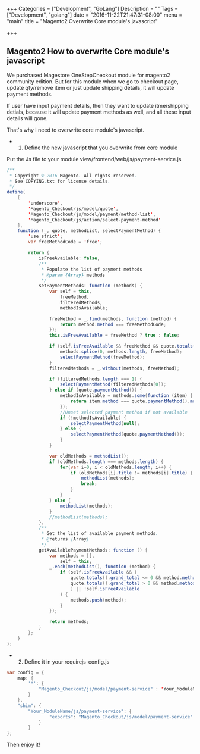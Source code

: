 +++
Categories = ["Development", "GoLang"]
Description = ""
Tags = ["Development", "golang"]
date = "2016-11-22T21:47:31-08:00"
menu = "main"
title = "Magento2 Overwrite Core module's javascript"

+++

## Magento2 How to overwrite Core module's javascript

We purchased Magestore OneStepCheckout module for magento2 community edition. But for this module when we go to checkout page, update qty/remove item or just update shipping details, it will update payment methods.

If user have input payment details, then they want to update itme/shipping detials, because it will update payment methods as well, and all these input details will gone.

That's why I need to overwrite core module's javascript.

* 1. Define the new javascript that you overwrite from core module

Put the Js file to your module view/frontend/web/js/payment-service.js

```java
/**
 * Copyright © 2016 Magento. All rights reserved.
 * See COPYING.txt for license details.
 */
define(
    [
        'underscore',
        'Magento_Checkout/js/model/quote',
        'Magento_Checkout/js/model/payment/method-list',
        'Magento_Checkout/js/action/select-payment-method'
    ],
    function (_, quote, methodList, selectPaymentMethod) {
        'use strict';
        var freeMethodCode = 'free';

        return {
            isFreeAvailable: false,
            /**
             * Populate the list of payment methods
             * @param {Array} methods
             */
            setPaymentMethods: function (methods) {
                var self = this,
                    freeMethod,
                    filteredMethods,
                    methodIsAvailable;

                freeMethod = _.find(methods, function (method) {
                    return method.method === freeMethodCode;
                });
                this.isFreeAvailable = freeMethod ? true : false;

                if (self.isFreeAvailable && freeMethod && quote.totals().grand_total <= 0) {
                    methods.splice(0, methods.length, freeMethod);
                    selectPaymentMethod(freeMethod);
                }
                filteredMethods = _.without(methods, freeMethod);

                if (filteredMethods.length === 1) {
                    selectPaymentMethod(filteredMethods[0]);
                } else if (quote.paymentMethod()) {
                    methodIsAvailable = methods.some(function (item) {
                        return item.method === quote.paymentMethod().method;
                    });
                    //Unset selected payment method if not available
                    if (!methodIsAvailable) {
                        selectPaymentMethod(null);
                    } else {
                        selectPaymentMethod(quote.paymentMethod());
                    }
                }

                var oldMethods = methodList();
                if (oldMethods.length === methods.length) {
                    for(var i=0; i < oldMethods.length; i++) {
                        if (oldMethods[i].title != methods[i].title) {
                            methodList(methods);
                            break;
                        }
                    }
                } else {
                    methodList(methods);
                }
                //methodList(methods);
            },
            /**
             * Get the list of available payment methods.
             * @returns {Array}
             */
            getAvailablePaymentMethods: function () {
                var methods = [],
                    self = this;
                _.each(methodList(), function (method) {
                    if (self.isFreeAvailable && (
                        quote.totals().grand_total <= 0 && method.method === freeMethodCode ||
                        quote.totals().grand_total > 0 && method.method !== freeMethodCode
                        ) || !self.isFreeAvailable
                    ) {
                        methods.push(method);
                    }
                });

                return methods;
            }
        };
    }
);
```

* 2. Define it in your requirejs-config.js

```java
var config = {
    map: {
        '*': {
            "Magento_Checkout/js/model/payment-service" : 'Your_ModuleName/js/payment-service'
        }
    },
    "shim": {
        "Your_ModuleName/js/payment-service": {
                "exports": "Magento_Checkout/js/model/payment-service"
            }
        }
};
```

Then enjoy it!
